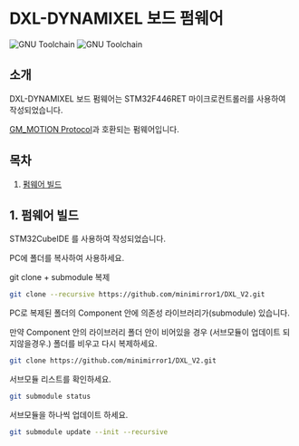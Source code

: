 # DXL-DYNAMIXEL 보드 펌웨어

![GNU Toolchain](https://img.shields.io/badge/GNU%20ToolForStm32-11.3rel1-brightred)
![GNU Toolchain](https://img.shields.io/badge/GNU%20ToolForStm32-12.3rel1-brightgreen)

## 소개

DXL-DYNAMIXEL 보드 펌웨어는 STM32F446RET 마이크로컨트롤러를 사용하여 작성되었습니다.

[GM_MOTION Protocol](https://github.com/KimJunHyung1991/GM_MOTION)과 호환되는 펌웨어입니다.


## 목차

1. [펌웨어 빌드](#1-펌웨어-빌드)


## 1. 펌웨어 빌드

STM32CubeIDE 를 사용하여 작성되었습니다.

PC에 폴더를 복사하여 사용하세요.

git clone + submodule 복제
```bash
git clone --recursive https://github.com/minimirror1/DXL_V2.git
```

PC로 복제된 폴더의 Component 안에 의존성 라이브러리가(submodule) 있습니다.

만약 Component 안의 라이브러리 폴더 안이 비어있을 경우 (서브모듈이 업데이트 되지않을경우.)
폴더를 비우고 다시 복제하세요.
```bash
git clone https://github.com/minimirror1/DXL_V2.git
```

서브모듈 리스트를 확인하세요.
```bash
git submodule status
```

서브모듈을 하나씩 업데이트 하세요.
```bash
git submodule update --init --recursive
```



